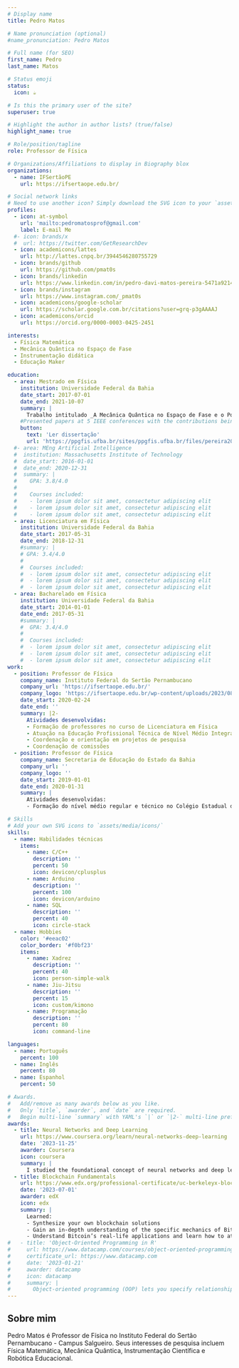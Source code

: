 ```yaml
---
# Display name
title: Pedro Matos

# Name pronunciation (optional)
#name_pronunciation: Pedro Matos

# Full name (for SEO)
first_name: Pedro
last_name: Matos

# Status emoji
status:
  icon: ☕️

# Is this the primary user of the site?
superuser: true

# Highlight the author in author lists? (true/false)
highlight_name: true

# Role/position/tagline
role: Professor de Física

# Organizations/Affiliations to display in Biography blox
organizations:
  - name: IFSertãoPE
    url: https://ifsertaope.edu.br/

# Social network links
# Need to use another icon? Simply download the SVG icon to your `assets/media/icons/` folder.
profiles:
  - icon: at-symbol
    url: 'mailto:pedromatosprof@gmail.com'
    label: E-mail Me
  #- icon: brands/x
  #  url: https://twitter.com/GetResearchDev
  - icon: academicons/lattes
    url: http://lattes.cnpq.br/3944546280755729
  - icon: brands/github
    url: https://github.com/pmat0s
  - icon: brands/linkedin
    url: https://www.linkedin.com/in/pedro-davi-matos-pereira-5471a9214
  - icon: brands/instagram
    url: https://www.instagram.com/_pmat0s
  - icon: academicons/google-scholar
    url: https://scholar.google.com.br/citations?user=grq-p3gAAAAJ
  - icon: academicons/orcid
    url: https://orcid.org/0000-0003-0425-2451

interests:
  - Física Matemática
  - Mecânica Quântica no Espaço de Fase
  - Instrumentação didática
  - Educação Maker

education:
  - area: Mestrado em Física
    institution: Universidade Federal da Bahia
    date_start: 2017-07-01
    date_end: 2021-10-07
    summary: |
      Trabalho intitulado _A Mecânica Quântica no Espaço de Fase e o Potencial de Yukawa_. Orientada por Prof. Dr. José David Mangueira Vianna (https://lattes.cnpq.br/9805728011856880). 
    #Presented papers at 5 IEEE conferences with the contributions being published in 2 Springer journals.
    button:
      text: 'Ler dissertação'
      url: 'https://ppgfis.ufba.br/sites/ppgfis.ufba.br/files/pereira2021.pdf'
  #- area: MEng Artificial Intelligence
  #  institution: Massachusetts Institute of Technology
  #  date_start: 2016-01-01
  #  date_end: 2020-12-31
  #  summary: |
  #    GPA: 3.8/4.0
  #
  #    Courses included:
  #    - lorem ipsum dolor sit amet, consectetur adipiscing elit
  #    - lorem ipsum dolor sit amet, consectetur adipiscing elit
  #    - lorem ipsum dolor sit amet, consectetur adipiscing elit
  - area: Licenciatura em Física
    institution: Universidade Federal da Bahia
    date_start: 2017-05-31
    date_end: 2018-12-31
    #summary: |
    # GPA: 3.4/4.0
    #  
    #  Courses included:
    #  - lorem ipsum dolor sit amet, consectetur adipiscing elit
    #  - lorem ipsum dolor sit amet, consectetur adipiscing elit
    #  - lorem ipsum dolor sit amet, consectetur adipiscing elit
  - area: Bacharelado em Física
    institution: Universidade Federal da Bahia
    date_start: 2014-01-01
    date_end: 2017-05-31
    #summary: |
    #  GPA: 3.4/4.0
    #  
    #  Courses included:
    #  - lorem ipsum dolor sit amet, consectetur adipiscing elit
    #  - lorem ipsum dolor sit amet, consectetur adipiscing elit
    #  - lorem ipsum dolor sit amet, consectetur adipiscing elit
work:
  - position: Professor de Física
    company_name: Instituto Federal do Sertão Pernambucano
    company_url: 'https://ifsertaope.edu.br/'
    company_logo: 'https://ifsertaope.edu.br/wp-content/uploads/2023/08/logoifsertaope.png'
    date_start: 2020-02-24
    date_end: ''
    summary: |2-
      Atividades desenvolvidas:
      - Formação de professores no curso de Licenciatura em Física
      - Atuação na Educação Profissional Técnica de Nível Médio Integrado e Subsequente
      - Coordenação e orientação em projetos de pesquisa
      - Coordenação de comissões
  - position: Professor de Física
    company_name: Secretaria de Educação do Estado da Bahia
    company_url: ''
    company_logo: ''
    date_start: 2019-01-01
    date_end: 2020-01-31
    summary: |
      Atividades desenvolvidas:
      - Formação do nível médio regular e técnico no Colégio Estadual de Aplicação Anísio Teixeira (CEAAT).

# Skills
# Add your own SVG icons to `assets/media/icons/`
skills:
  - name: Habilidades técnicas
    items:
      - name: C/C++
        description: ''
        percent: 50
        icon: devicon/cplusplus
      - name: Arduino
        description: ''
        percent: 100
        icon: devicon/arduino
      - name: SQL
        description: ''
        percent: 40
        icon: circle-stack
  - name: Hobbies
    color: '#eeac02'
    color_border: '#f0bf23'
    items:
      - name: Xadrez
        description: ''
        percent: 40
        icon: person-simple-walk
      - name: Jiu-Jitsu
        description: ''
        percent: 15
        icon: custom/kimono
      - name: Programação
        description: ''
        percent: 80
        icon: command-line

languages:
  - name: Português
    percent: 100
  - name: Inglês
    percent: 80
  - name: Espanhol
    percent: 50

# Awards.
#   Add/remove as many awards below as you like.
#   Only `title`, `awarder`, and `date` are required.
#   Begin multi-line `summary` with YAML's `|` or `|2-` multi-line prefix and indent 2 spaces below.
awards:
  - title: Neural Networks and Deep Learning
    url: https://www.coursera.org/learn/neural-networks-deep-learning
    date: '2023-11-25'
    awarder: Coursera
    icon: coursera
    summary: |
      I studied the foundational concept of neural networks and deep learning. By the end, I was familiar with the significant technological trends driving the rise of deep learning; build, train, and apply fully connected deep neural networks; implement efficient (vectorized) neural networks; identify key parameters in a neural network’s architecture; and apply deep learning to your own applications.
  - title: Blockchain Fundamentals
    url: https://www.edx.org/professional-certificate/uc-berkeleyx-blockchain-fundamentals
    date: '2023-07-01'
    awarder: edX
    icon: edx
    summary: |
      Learned:
      - Synthesize your own blockchain solutions
      - Gain an in-depth understanding of the specific mechanics of Bitcoin
      - Understand Bitcoin’s real-life applications and learn how to attack and destroy Bitcoin, Ethereum, smart contracts and Dapps, and alternatives to Bitcoin’s Proof-of-Work consensus algorithm
#   - title: 'Object-Oriented Programming in R'
#     url: https://www.datacamp.com/courses/object-oriented-programming-with-s3-and-r6-in-r
#     certificate_url: https://www.datacamp.com
#     date: '2023-01-21'
#     awarder: datacamp
#     icon: datacamp
#     summary: |
#       Object-oriented programming (OOP) lets you specify relationships between functions and the objects that they can act on, helping you manage complexity in your code. This is an intermediate level course, providing an introduction to OOP, using the S3 and R6 systems. S3 is a great day-to-day R programming tool that simplifies some of the functions that you write. R6 is especially useful for industry-specific analyses, working with web APIs, and building GUIs.
---
```


## Sobre mim

Pedro Matos é Professor de Física no Instituto Federal do Sertão Pernambucano - Campus Salgueiro. Seus interesses de pesquisa incluem Física Matemática, Mecânica Quântica, Instrumentação Científica e Robótica Educacional.
